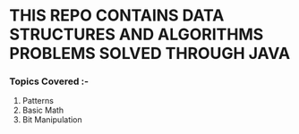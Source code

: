 # THIS REPO CONTAINS DATA STRUCTURES AND ALGORITHMS PROBLEMS SOLVED THROUGH JAVA #

### Topics Covered :- ###
1. Patterns
2. Basic Math
3. Bit Manipulation
